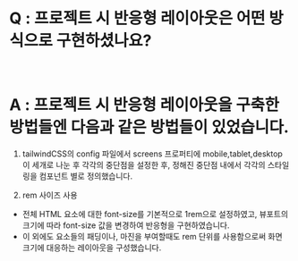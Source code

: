 # Q : 프로젝트 시 반응형 레이아웃은 어떤 방식으로 구현하셨나요?

<br />

# A : 프로젝트 시 반응형 레이아웃을 구축한 방법들엔 다음과 같은 방법들이 있었습니다.

1. tailwindCSS의 config 파일에서 screens 프로퍼티에 mobile,tablet,desktop 이 세개로 나눈 후 각각의 중단점을 설정한 후, 정해진 중단점 내에서 각각의 스타일링을 컴포넌트 별로 정의했습니다.

2. rem 사이즈 사용

- 전체 HTML 요소에 대한 font-size를 기본적으로 1rem으로 설정하였고, 뷰포트의 크기에 따라 font-size 값을 변경하여 반응형을 구현하였습니다.
- 이 외에도 요소들의 패딩이나, 마진을 부여할때도 rem 단위를 사용함으로써 화면 크기에 대응하는 레이아웃을 구성했습니다.

